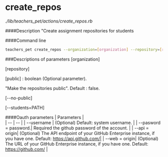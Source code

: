 # create_repos

*./lib/teachers_pet/actions/create_repos.rb*

####Description
"Create assignment repositories for students

####Command line
```bash
teachers_pet create_repos --organization=[organization] --repository=[repository] --public=[public]
```
###Descriptions of parameters
[organization]

[repository]

[public] : boolean (Optional parameter).

"Make the repositories public". Default : false.

[--no-public]

[--students=PATH] 

####Oauth parameters
| Parameters |  
| -- | -- |
| --username | (Optional) Default: system username. |
| --pasword = password.| Required the github password of the account. |
| --api = origin| (Optional) The API endpoint of your GitHub Enterprise instance, if you have one. Default: https://api.github.com/|
| --web = origin| (Optional) The URL of your GitHub Enterprise instance, if you have one. Default: https://github.com/ |
